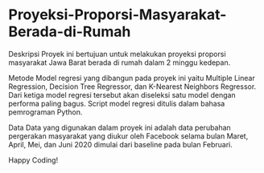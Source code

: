 # Proyeksi-Proporsi-Masyarakat-Berada-di-Rumah

Deskripsi
Proyek ini bertujuan untuk melakukan proyeksi proporsi masyarakat Jawa Barat berada di rumah dalam 2 minggu kedepan.

Metode 
Model regresi yang dibangun pada proyek ini yaitu Multiple Linear Regression, Decision Tree Regressor, dan K-Nearest Neighbors Regressor. Dari ketiga model regresi tersebut akan diseleksi satu model dengan performa paling bagus. Script model regresi ditulis dalam bahasa pemrograman Python. 

Data
Data yang digunakan dalam proyek ini adalah data perubahan pergerakan masyarakat yang diukur oleh Facebook selama bulan Maret, April, Mei, dan Juni 2020 dimulai dari baseline pada bulan Februari. 

Happy Coding!

